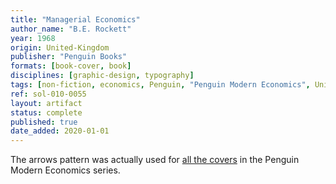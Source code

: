```yaml
---
title: "Managerial Economics"
author_name: "B.E. Rockett"
year: 1968
origin: United-Kingdom
publisher: "Penguin Books"
formats: [book-cover, book]
disciplines: [graphic-design, typography]
tags: [non-fiction, economics, Penguin, "Penguin Modern Economics", Univers, pattern]
ref: sol-010-0055
layout: artifact
status: complete
published: true
date_added: 2020-01-01
---
```


The arrows pattern was actually used for <a class="ext-ref" href="http://bookworship.com/regional-analysis-1968/">all the covers</a> in the Penguin Modern Economics series.
